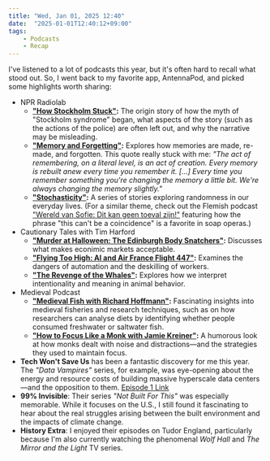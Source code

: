 ```yaml
---
title: "Wed, Jan 01, 2025 12:40"
date:  "2025-01-01T12:40:12+09:00"
tags:
    - Podcasts
    - Recap
---
```


I've listened to a lot of podcasts this year, but it's often hard to recall what stood out. So, I went back to my favorite app, AntennaPod, and picked some highlights worth sharing:

- NPR Radiolab
    + **["How Stockholm Stuck"](https://web.archive.org/web/20241222140139/https://radiolab.org/podcast/how-stockholm-stuck):** The origin story of how the myth of "Stockholm syndrome" began, what aspects of the story (such as the actions of the police) are often left out, and why the narrative may be misleading.
    + **["Memory and Forgetting"](https://web.archive.org/web/20240715085434/https://radiolab.org/podcast/memory-and-forgetting):** Explores how memories are made, re-made, and forgotten. This quote really stuck with me: *"The act of remembering, on a literal level, is an act of creation. Every memory is rebuilt anew every time you remember it. [...] Every time you remember something you're changing the memory a little bit. We're always changing the memory slightly."*
    + **["Stochasticity"](https://web.archive.org/web/20241212092003/https://www.radiolab.org/podcast/stochasticity-2401):** A series of stories exploring randomness in our everyday lives.  (For a similar theme, check out the Flemish podcast ["Wereld van Sofie: Dit kan geen toeval zijn!"](https://web.archive.org/web/https://www.vrt.be/vrtmax/podcasts/radio-1/d/de-wereld-van-sofie/5/dit-kan-geen-toeval-zijn/) featuring how the phrase "this can't be a coincidence" is a favorite in soap operas.)
- Cautionary Tales with Tim Harford
    + **["Murder at Halloween: The Edinburgh Body Snatchers"](https://web.archive.org/web/20241203000841/https://timharford.com/2024/10/cautionary-tales-the-edinburgh-body-snatchers/):** Discusses what makes econimic markets acceptable.
    + **["Flying Too High: AI and Air France Flight 447"](https://web.archive.org/web/20241204123433/https://timharford.com/2024/07/8801/):** Examines the dangers of automation and the deskilling of workers.
    + **["The Revenge of the Whales"](https://web.archive.org/web/20240616022848/https://timharford.com/2024/06/cautionary-tales-the-revenge-of-the-whales/):** Explores how we interpret intentionality and meaning in animal behavior.
- Medieval Podcast
    + **["Medieval Fish with Richard Hoffmann"](https://web.archive.org/web/20240615035816/https://www.medievalists.net/2024/04/medieval-fish-richard-hoffmann/):** Fascinating insights into medieval fisheries and research techniques, such as on how researchers can analyse diets by identifying whether people consumed freshwater or saltwater fish.
    + **["How to Focus Like a Monk with Jamie Kreiner"](https://web.archive.org/web/20241212095636/https://www.medievalists.net/2024/03/how-to-focus-like-a-monk-with-jamie-kreiner/):** A humorous look at how monks dealt with noise and distractions—and the strategies they used to maintain focus.
- **Tech Won't Save Us** has been a fantastic discovery for me this year. The *"Data Vampires"* series, for example, was eye-opening about the energy and resource costs of building massive hyperscale data centers—and the opposition to them. [Episode 1 Link](https://web.archive.org/web/20241214052128/https://techwontsave.us/episode/241_data_vampires_going_hyperscale_episode_1)
- **99% Invisible**: Their series *"Not Built For This"* was especially memorable. While it focuses on the U.S., I still found it fascinating to hear about the real struggles arising between the built environment and the impacts of climate change.
- **History Extra**: I enjoyed their episodes on Tudor England, particularly because I'm also currently watching the phenomenal *Wolf Hall* and *The Mirror and the Light* TV series.
